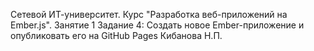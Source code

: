 Сетевой ИТ-университет. Курс "Разработка веб-приложений на Ember.js".
Занятие 1 Задание 4: Создать новое Ember-приложение и опубликовать его на GitHub Pages
Кибанова Н.П.
